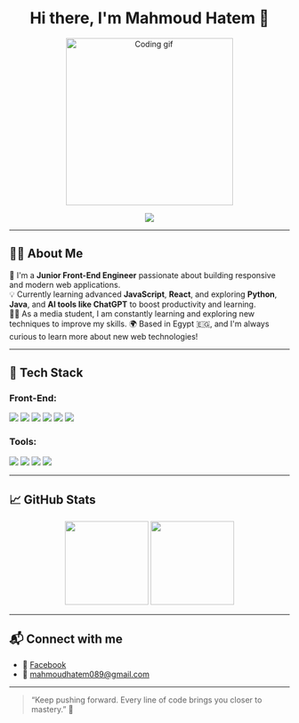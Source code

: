 <h1 align="center">Hi there, I'm Mahmoud Hatem 👋</h1>

<p align="center">
  <img src="https://media.giphy.com/media/qgQUggAC3Pfv687qPC/giphy.gif" width="300" alt="Coding gif"/>
</p>
<!-- Typing SVG by DenverCoder1 -->
<p align="center">
  <a href="https://github.com/DenverCoder1/readme-typing-svg">
    <img src="https://readme-typing-svg.herokuapp.com/?lines=Front-end%20Web%20Developer%20in%20Progress;Building%20cool%20stuff%20with%20code;Always%20learning%20new%20things&font=Fira%20Code&center=true&width=480&height=45&color=f75c7e&vCenter=true&size=22">
  </a>
</p> 

---

## 🧑‍💻 About Me

🎯 I'm a **Junior Front-End Engineer** passionate about building responsive and modern web applications.  
💡 Currently learning advanced **JavaScript**, **React**, and exploring **Python**, **Java**, and **AI tools like ChatGPT** to boost productivity and learning.  
👨‍💻 As a media student, I am constantly learning and exploring new techniques to improve my skills.
🌍 Based in Egypt 🇪🇬, and I'm always curious to learn more about new web technologies!

---

## 🚀 Tech Stack

### Front-End:
<p>
  <img src="https://img.shields.io/badge/HTML5-E34F26?logo=html5&logoColor=white" />
  <img src="https://img.shields.io/badge/CSS3-1572B6?logo=css3&logoColor=white" />
  <img src="https://img.shields.io/badge/JavaScript-F7DF1E?logo=javascript&logoColor=black" />
  <img src="https://img.shields.io/badge/React-61DAFB?logo=react&logoColor=black" />
  <img src="https://img.shields.io/badge/Java-007396?logo=java&logoColor=white" />
  <img src="https://img.shields.io/badge/Python-3776AB?logo=python&logoColor=white" />
</p>

### Tools:
<p>
  <img src="https://img.shields.io/badge/VSCode-007ACC?logo=visual-studio-code&logoColor=white" />
  <img src="https://img.shields.io/badge/Git-F05032?logo=git&logoColor=white" />
  <img src="https://img.shields.io/badge/GitHub-181717?logo=github&logoColor=white" />
  <img src="https://img.shields.io/badge/ChatGPT-00A67E?logo=openai&logoColor=white" />
</p>

---

## 📈 GitHub Stats

<p align="center">
  <img src="https://github-readme-stats.vercel.app/api?username=Sherif-Amer&show_icons=true&theme=react" height="150"/>
  <img src="https://github-readme-stats.vercel.app/api/top-langs/?username=Sherif-Amer&layout=compact&theme=react" height="150"/>
</p>

---

## 📬 Connect with me

- 💼 [Facebook](https://www.facebook.com/mahmoud.hatem.117302?locale=ar_AR)
- 📧 mahmoudhatem089@gmail.com

---

> “Keep pushing forward. Every line of code brings you closer to mastery.” 💪
